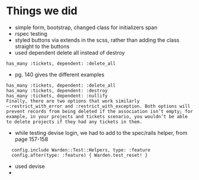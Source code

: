 # Things we did

- simple form, bootstrap, changed class for initializers span
- rspec testing
- styled buttons via extends in the scss, rather than adding the class straight to the buttons
- used dependent delete all instead of destroy

```
has_many :tickets, dependent: :delete_all
```

- pg. 140 gives the different examples

```
has_many :tickets, dependent: :delete_all
has_many :tickets, dependent: :destroy
has_many :tickets, dependent: :nullify
Finally, there are two options that work similarly—:restrict_with_error and :restrict_with_exception. Both options will prevent records from being deleted if the association isn’t empty; for example, in your projects and tickets scenario, you wouldn’t be able to delete projects if they had any tickets in them.
```

- while testing devise login, we had to add to the spec/rails helper, from page 157-158

```
  config.include Warden::Test::Helpers, type: :feature
  config.after(type: :feature) { Warden.test_reset! }
```

- used devise
- 